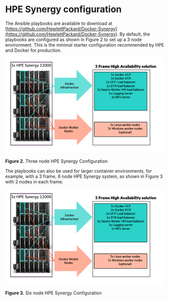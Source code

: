 # HPE Synergy configuration

The Ansible playbooks are available to download at [https://github.com/HewlettPackard/Docker-Synergy](https://github.com/HewlettPackard/Docker-Synergy). By default, the playbooks are configured as shown in Figure 2 to set up a 3 node environment. This is the minimal starter configuration recommended by HPE and Docker for production.


![ "Three node HPE Synergy Configuration"][media-architecture-3node-syn-png]

**Figure 2.** Three node HPE Synergy Configuration


The playbooks can also be used for larger container environments, for example, with a 3 frame, 6 node HPE Synergy system, as shown in Figure 3 with 2 nodes in each frame.


![ "Six node HPE Synergy Configuration"][media-architecture-6node-syn-png]

**Figure 3.** Six node HPE Synergy Configuration




[media-architecture-3node-syn-png]:<../media/architecture-3node-syn.png> "Figure 2. Three node HPE Synergy Configuration"

[media-architecture-6node-syn-png]:<../media/architecture-3node-syn.png> "Figure 3. Six node HPE Synergy Configuration"